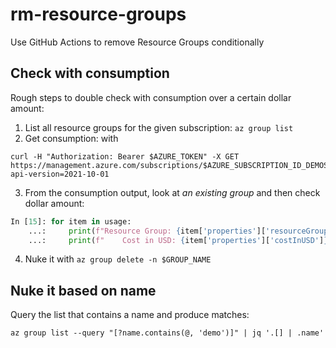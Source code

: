 # rm-resource-groups
Use GitHub Actions to remove Resource Groups conditionally 

## Check with consumption
Rough steps to double check with consumption over a certain dollar amount:

1. List all resource groups for the given subscription: `az group list`
2. Get consumption: with
```
curl -H "Authorization: Bearer $AZURE_TOKEN" -X GET https://management.azure.com/subscriptions/$AZURE_SUBSCRIPTION_ID_DEMOS/providers/Microsoft.Consumption/usageDetails?api-version=2021-10-01
```
3. From the consumption output, look at *an existing group* and then check dollar amount:
```python
In [15]: for item in usage:
    ...:     print(f"Resource Group: {item['properties']['resourceGroup']}")
    ...:     print(f"    Cost in USD: {item['properties']['costInUSD']}")
```
4. Nuke it with `az group delete -n $GROUP_NAME`

## Nuke it based on name
Query the list that contains a name and produce matches:

```
az group list --query "[?name.contains(@, 'demo')]" | jq '.[] | .name'
```
